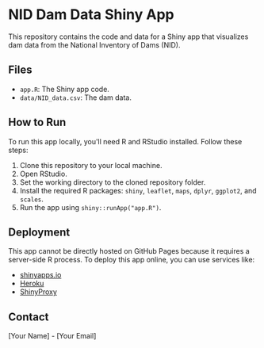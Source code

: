 # NID Dam Data Shiny App

This repository contains the code and data for a Shiny app that visualizes dam data from the National Inventory of Dams (NID).

## Files

* `app.R`: The Shiny app code.
* `data/NID_data.csv`: The dam data.

## How to Run

To run this app locally, you'll need R and RStudio installed. Follow these steps:

1.  Clone this repository to your local machine.
2.  Open RStudio.
3.  Set the working directory to the cloned repository folder.
4.  Install the required R packages: `shiny`, `leaflet`, `maps`, `dplyr`, `ggplot2`, and `scales`.
5.  Run the app using `shiny::runApp("app.R")`.

## Deployment

This app cannot be directly hosted on GitHub Pages because it requires a server-side R process. To deploy this app online, you can use services like:

* [shinyapps.io](https://www.shinyapps.io/)
* [Heroku](https://www.heroku.com/)
* [ShinyProxy](https://www.shinyproxy.io/)

## Contact

[Your Name] - [Your Email]
